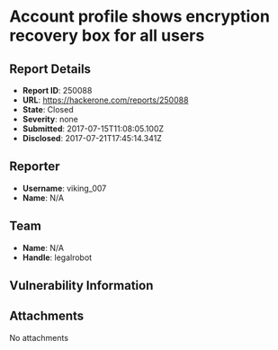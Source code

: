 # Account profile shows encryption recovery box for all users

## Report Details
- **Report ID**: 250088
- **URL**: https://hackerone.com/reports/250088
- **State**: Closed
- **Severity**: none
- **Submitted**: 2017-07-15T11:08:05.100Z
- **Disclosed**: 2017-07-21T17:45:14.341Z

## Reporter
- **Username**: viking_007
- **Name**: N/A

## Team
- **Name**: N/A
- **Handle**: legalrobot

## Vulnerability Information


## Attachments
No attachments

